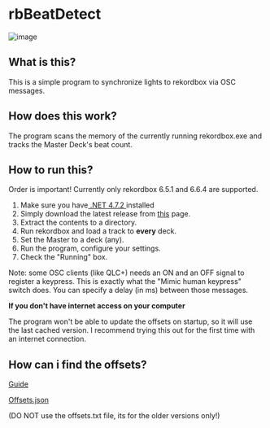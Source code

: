 # rbBeatDetect

![image](https://github.com/palmarci/rbBeatDetect/assets/20556689/9a423138-2347-4d83-8c1d-770344c1b812)

## What is this?
This is a simple program to synchronize lights to rekordbox via OSC messages.

## How does this work?
The program scans the memory of the currently running rekordbox.exe and tracks the Master Deck's beat count.

## How to run this?

Order is important! Currently only rekordbox 6.5.1 and 6.6.4 are supported.

1. Make sure you have[ .NET 4.7.2 ](https://dotnet.microsoft.com/en-us/download/dotnet-framework/net472 " .NET 4.7.2 ")installed
2. Simply download the latest release from [this](https://github.com/palmarci/rbBeatDetect/releases "this") page. 
3. Extract the contents to a directory.
4. Run rekordbox and load a track to **every** deck.
5. Set the Master to a deck (any).
6. Run the program, configure your settings.
7. Check the "Running" box.


Note: some OSC clients (like QLC+) needs an ON and an OFF signal to register a keypress. This is exactly what the "Mimic human keypress" switch does. You can specify a delay (in ms) between those messages.


**If you don't have internet access on your computer** 

The program won't be able to update the offsets on startup, so it will use the last cached version. I recommend trying this out for the first time with an internet connection. 

## How can i find the offsets?
[Guide](https://github.com/palmarci/rbBeatDetect/blob/main/RekordboxMemoryScanning.pdf)

[Offsets.json](https://raw.githubusercontent.com/palmarci/rbBeatDetect/main/offsets.json)

(DO NOT use the offsets.txt file, its for the older versions only!)
